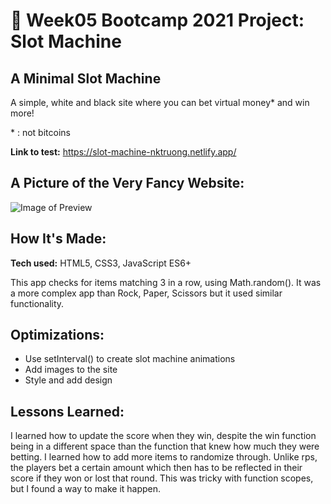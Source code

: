 # 🎰 Week05 Bootcamp 2021 Project: Slot Machine

## A Minimal Slot Machine

A simple, white and black site where you can bet virtual money* and win more!

\* : not bitcoins

**Link to test:** https://slot-machine-nktruong.netlify.app/

## A Picture of the Very Fancy Website:
![Image of Preview](https://i.imgur.com/vnRMGIr.png)

## How It's Made:

**Tech used:** HTML5, CSS3, JavaScript ES6+

This app checks for items matching 3 in a row, using Math.random(). It was a more complex app than Rock, Paper, Scissors but it used similar functionality.

## Optimizations:

* Use setInterval() to create slot machine animations
* Add images to the site
* Style and add design

## Lessons Learned:

I learned how to update the score when they win, despite the win function being in a different space than the function that knew how much they were betting. I learned how to add more items to randomize through. Unlike rps, the players bet a certain amount which then has to be reflected in their score if they won or lost that round. This was tricky with function scopes, but I found a way to make it happen.
